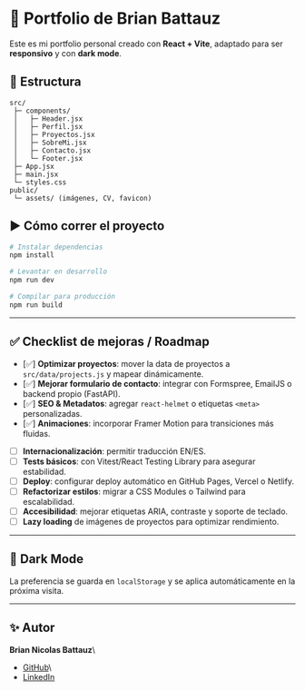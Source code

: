 # 🚀 Portfolio de Brian Battauz

Este es mi portfolio personal creado con **React + Vite**, adaptado para ser **responsivo** y con
**dark mode**.

## 📂 Estructura

    src/
     ├─ components/
     │   ├─ Header.jsx
     │   ├─ Perfil.jsx
     │   ├─ Proyectos.jsx
     │   ├─ SobreMi.jsx
     │   ├─ Contacto.jsx
     │   └─ Footer.jsx
     ├─ App.jsx
     ├─ main.jsx
     └─ styles.css
    public/
     └─ assets/ (imágenes, CV, favicon)

## ▶️ Cómo correr el proyecto

``` bash
# Instalar dependencias
npm install

# Levantar en desarrollo
npm run dev

# Compilar para producción
npm run build
```

------------------------------------------------------------------------

## ✅ Checklist de mejoras / Roadmap

-   [✅] **Optimizar proyectos**: mover la data de proyectos a
    `src/data/projects.js` y mapear dinámicamente.
-   [✅] **Mejorar formulario de contacto**: integrar con Formspree,
    EmailJS o backend propio (FastAPI).
-   [✅] **SEO & Metadatos**: agregar `react-helmet` o etiquetas `<meta>`
    personalizadas.
-   [✅] **Animaciones**: incorporar Framer Motion para transiciones más
    fluidas.
-   [ ] **Internacionalización**: permitir traducción EN/ES.
-   [ ] **Tests básicos**: con Vitest/React Testing Library para
    asegurar estabilidad.
-   [ ] **Deploy**: configurar deploy automático en GitHub Pages, Vercel
    o Netlify.
-   [ ] **Refactorizar estilos**: migrar a CSS Modules o Tailwind para
    escalabilidad.
-   [ ] **Accesibilidad**: mejorar etiquetas ARIA, contraste y soporte
    de teclado.
-   [ ] **Lazy loading** de imágenes de proyectos para optimizar
    rendimiento.

------------------------------------------------------------------------

## 🌙 Dark Mode

La preferencia se guarda en `localStorage` y se aplica automáticamente
en la próxima visita.

------------------------------------------------------------------------

## ✨ Autor

**Brian Nicolas Battauz**\
- [GitHub](https://github.com/Brian13b)\
- [LinkedIn](https://www.linkedin.com/in/brian-battauz/)
